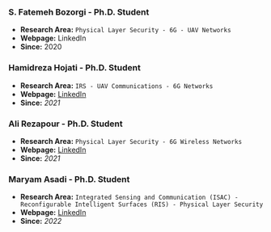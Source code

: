 ### **S. Fatemeh Bozorgi - Ph.D. Student**
- **Research Area:** ``` Physical Layer Security - 6G - UAV Networks ```
- **Webpage:** LinkedIn
- **Since:** 2020

### **Hamidreza Hojati - Ph.D. Student**
- **Research Area:** ```IRS - UAV Communications - 6G Networks```
- **Webpage:** [LinkedIn](https://www.linkedin.com/in/hamidreza-hojjati-a992641b1)
- **Since:** *2021*

### **Ali Rezapour - Ph.D. Student**
- **Research Area:** ```Physical Layer Security - 6G Wireless Networks```
- **Webpage:** [LinkedIn](http://www.linkedin.com/in/ali-rezapour)
- **Since:** *2021*

### **Maryam Asadi - Ph.D. Student**
- **Research Area:** ```Integrated Sensing and Communication (ISAC) - Reconfigurable Intelligent Surfaces (RIS) - Physical Layer Security```
- **Webpage:** [LinkedIn](https://www.linkedin.com/in/maryam-asadi-38665923a)
- **Since:** *2022*
